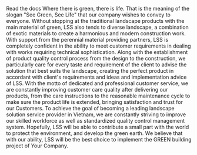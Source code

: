 Read the docs
Where there is green, there is life. That is the meaning of the slogan "See Green, See Life" that our company wishes to convey to everyone. Without stopping at the traditional landscape products with the main material of green, LSS also tends to diverse landscape, a combination of exotic materials to create a harmonious and modern construction work. With support from the perennial material providing partners, LSS is completely confident in the ability to meet customer requirements in dealing with works requiring technical sophistication. Along with the establishment of product quality control process from the design to the construction, we particularly care for every taste and requirement of the client to advise the solution that best suits the landscape, creating the perfect product in accordant with client's requirements and ideas and implementation advice of LSS. 
With the motto of dedicated and professional customer service, we are constantly improving customer care quality after delivering our products, from the care instructions to the reasonable maintenance cycle to make sure the product life is extended, bringing satisfaction and trust for our Customers. To achieve the goal of becoming a leading landscape solution service provider in Vietnam, we are constantly striving to improve our skilled workforce as well as standardized quality control management system. Hopefully, LSS will be able to contribute a small part with the world to protect the environment, and develop the green earth. We believe that with our ability, LSS will be the best choice to implement the GREEN building project of Your Company.
